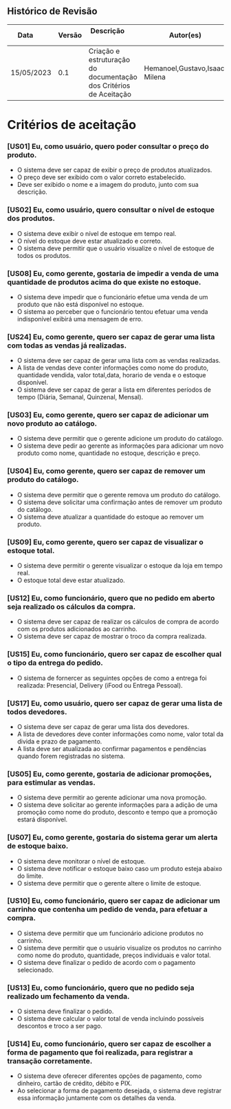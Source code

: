 ## Histórico de Revisão

| Data       | Versão | Descrição            | Autor(es) |
| ---------- | ------ | -------------------- | ------------------------------------------------------------ |
| 15/05/2023 | 0.1 | Criação e estruturação do documentação dos Critérios de Aceitação | Hemanoel,Gustavo,Isaac, Milena |

# Critérios de aceitação

### <b>[US01]</b> Eu, como usuário, quero poder consultar o preço do produto.
* O sistema deve ser capaz de exibir o preço de produtos atualizados.
* O preço deve ser exibido com o valor correto estabelecido.
* Deve ser exibido o nome e a imagem do produto, junto com sua descrição.

### <b>[US02]</b> Eu, como usuário, quero consultar o nível de estoque dos produtos.
* O sistema deve exibir o nível de estoque em tempo real.
* O nível do estoque deve estar atualizado e correto.
* O sistema deve permitir que o usuário visualize o nível de estoque de todos  os produtos.

### <b>[US08]</b> Eu, como gerente, gostaria de impedir a venda de uma quantidade de produtos acima do que existe no estoque.
* O sistema deve impedir que o funcionário efetue uma venda de um produto que não está disponível no estoque.
* O sistema ao perceber que o funcionário tentou efetuar uma venda indisponível exibirá uma mensagem de erro.

### <b>[US24]</b> Eu, como gerente, quero ser capaz de gerar uma lista com todas as vendas já realizadas.
* O sistema deve ser capaz de gerar uma lista com as vendas realizadas.
* A lista de vendas deve conter informações como nome do produto, quantidade vendida, valor total,data, horario de venda e o estoque disponível.
* O sistema deve ser capaz de gerar a lista em diferentes períodos de tempo (Diária, Semanal, Quinzenal, Mensal).

### <b>[US03]</b> Eu, como gerente, quero ser capaz de adicionar um novo produto ao catálogo.
* O sistema deve permitir que o gerente adicione um produto do catálogo.
* O sistema deve pedir ao gerente as informações para adicionar um novo produto como nome, quantidade no estoque, descrição e preço.

### <b>[US04]</b> Eu, como gerente, quero ser capaz de remover um produto do catálogo.
* O sistema deve permitir que o gerente remova um produto do catálogo.
* O sistema deve solicitar uma confirmação antes de remover um produto do catálogo.
* O sistema deve atualizar a quantidade do estoque ao remover um produto.

### <b>[US09]</b> Eu, como gerente, quero ser capaz de visualizar o estoque total.
* O sistema deve permitir o gerente visualizar o estoque da loja em tempo real. 
* O estoque total deve estar atualizado.

### <b>[US12]</b> Eu, como funcionário, quero que no pedido em aberto seja realizado os cálculos da compra.
* O sistema deve ser capaz de realizar os cálculos de compra de acordo com os produtos adicionados ao carrinho.
* O sistema deve ser capaz de mostrar o troco da compra realizada.

### <b>[US15]</b> Eu, como funcionário, quero ser capaz de escolher qual o tipo da entrega do pedido.
* O sistema de fornercer as seguintes opções de como a entrega foi realizada: Presencial, Delivery (iFood ou Entrega Pessoal).

### <b>[US17]</b> Eu, como usuário, quero ser capaz de gerar uma lista de todos devedores.
* O sistema deve ser capaz de gerar uma lista dos devedores.
* A lista de devedores deve conter informações como nome, valor total da divida e prazo de pagamento.
* A lista deve ser atualizada ao confirmar pagamentos e pendências quando forem registradas no sistema.

### <b>[US05]</b> Eu, como gerente, gostaria de adicionar promoções, para estimular as vendas.
* O sistema deve permitir ao gerente adicionar uma nova promoção.
* O sistema deve solicitar ao gerente informações para a adição de uma promoção como nome do produto, desconto e tempo que a promoção estará disponível.

### <b>[US07]</b> Eu, como gerente, gostaria do sistema gerar um alerta de estoque baixo.
* O sistema deve monitorar o nível de estoque.
* O sistema deve notificar o estoque baixo caso um produto esteja abaixo do limite.
* O sistema deve permitir que o gerente altere o limite de estoque.

### <b>[US10]</b> Eu, como funcionário, quero ser capaz de adicionar um carrinho que contenha um pedido de venda, para efetuar a compra.
* O sistema deve permitir que um funcionário adicione produtos no carrinho.
* O sistema deve permitir que o usuário visualize os produtos no carrinho como nome do produto, quantidade, preços individuais e valor total.
* O sistema deve finalizar o pedido de acordo com o pagamento selecionado.

### <b>[US13]</b> Eu, como funcionário, quero que no pedido seja realizado um fechamento da venda.
* O sistema deve finalizar o pedido.
* O sistema deve calcular o valor total de venda incluindo possíveis descontos e troco a ser pago.

### <b>[US14]</b> Eu, como funcionário, quero ser capaz de escolher a forma de pagamento que foi realizada, para registrar a transação corretamente.
* O sistema deve oferecer diferentes opções de pagamento, como dinheiro, cartão de crédito, débito e PIX.
* Ao selecionar a forma de pagamento desejada, o sistema deve registrar essa informação juntamente com os detalhes da venda.
